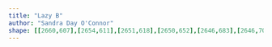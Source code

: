 ```yaml
---
title: "Lazy B"
author: "Sandra Day O'Connor"
shape: [[2660,607],[2654,611],[2651,618],[2650,652],[2646,683],[2646,706],[2644,715],[2640,787],[2640,826],[2637,858],[2635,926],[2633,936],[2633,957],[2630,992],[2630,1011],[2632,1025],[2630,1049],[2630,1074],[2622,1168],[2619,1250],[2616,1267],[2618,1284],[2614,1301],[2614,1317],[2610,1343],[2609,1365],[2611,1372],[2619,1376],[2631,1378],[2657,1379],[2677,1377],[2683,1372],[2684,1369],[2685,1335],[2688,1304],[2687,1280],[2690,1273],[2694,1166],[2696,1152],[2699,1093],[2699,1063],[2702,1032],[2701,1005],[2704,992],[2706,971],[2706,926],[2711,886],[2712,848],[2715,824],[2715,805],[2718,780],[2719,743],[2721,731],[2721,701],[2723,678],[2726,664],[2725,647],[2728,636],[2727,619],[2723,612],[2713,608],[2692,607]]
---
```

